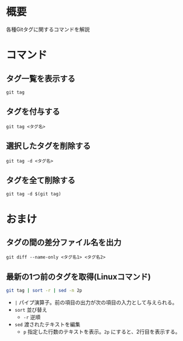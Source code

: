 # 概要
各種Gitタグに関するコマンドを解説

# コマンド
## タグ一覧を表示する
```git
git tag
```

## タグを付与する
```git
git tag <タグ名>
```

## 選択したタグを削除する
```git
git tag -d <タグ名>
```

## タグを全て削除する
```git
git tag -d $(git tag)
```

# おまけ
## タグの間の差分ファイル名を出力
```git
git diff --name-only <タグ名1> <タグ名2>
```

## 最新の1つ前のタグを取得(Linuxコマンド)
```bash
git tag | sort -r | sed -n 2p
```
- ```|``` パイプ演算子。前の項目の出力が次の項目の入力として与えられる。
- ```sort``` 並び替え
  - ```-r``` 逆順
- ```sed``` 渡されたテキストを編集
  - ```p``` 指定した行数のテキストを表示。```2p``` にすると、2行目を表示する。
